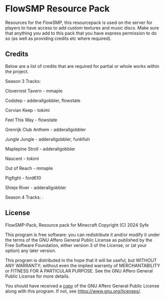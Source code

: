 # FlowSMP Resource Pack

Resources for the FlowSMP, this resourcepack is used on the server for players to have access to add custom textures and music discs.
Make sure that anything you add to this pack that you have express permission to do so (as well as providing credits etc where required).

## Credits

Below are a list of credits that are required for partial or whole works within the project.

Season 3 Tracks:

Cloverrest Tavern - mmaple
  
Codstep - adderallgobbler, flowstate
  
Corvian Keep - tokimi
  
Feel This Way - flowstate
  
Grenrijk Club Anthem - adderallgobbler
  
Jungle Jungle - adderallgobbler, funkfish
  
Maplepine Stroll - adderallgobbler
  
Nascent - tokimi
  
Out of Reach - mmaple
  
Pigfight - ford610
  
Shieje River - adderallgobbler
  

Season 4 Tracks:
  .

## License

FlowSMP-Pack, Resource pack for Minecraft
Copyright (C) 2024 Syfe

This program is free software: you can redistribute it and/or modify
it under the terms of the GNU Affero General Public License as published
by the Free Software Foundation, either version 3 of the License, or
(at your option) any later version.

This program is distributed in the hope that it will be useful,
but WITHOUT ANY WARRANTY; without even the implied warranty of
MERCHANTABILITY or FITNESS FOR A PARTICULAR PURPOSE.  See the
GNU Affero General Public License for more details.

You should have received a [copy](./LICENSE) of the GNU Affero General Public License
along with this program.  If not, see <https://www.gnu.org/licenses/>.

